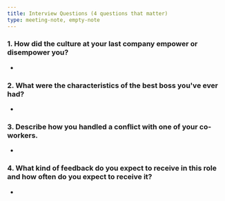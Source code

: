 ```yaml
---
title: Interview Questions (4 questions that matter)
type: meeting-note, empty-note 
---
```

### 1. How did the culture at your last company empower or disempower you?
-

### 2. What were the characteristics of the best boss you've ever had?
-

### 3. Describe how you handled a conflict with one of your co-workers.
-

### 4. What kind of feedback do you expect to receive in this role and how often do you expect to receive it?
-